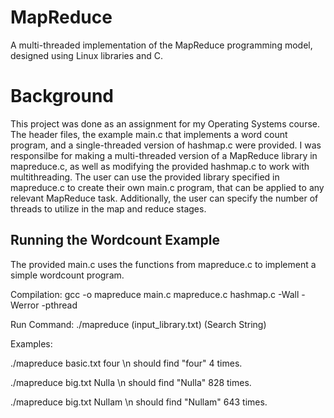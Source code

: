 # MapReduce
A multi-threaded implementation of the MapReduce programming model, designed using Linux libraries and C.

# Background
This project was done as an assignment for my Operating Systems course. The header files, the example main.c that implements a word count program, and a single-threaded version of hashmap.c were provided. I was responsilbe for making a multi-threaded version of a MapReduce library in mapreduce.c, as well as modifying the provided hashmap.c to work with multithreading. The user can use the provided library specified in mapreduce.c to create their own main.c program, that can be applied to any relevant MapReduce task. Additionally, the user can specify the number of threads to utilize in the map and reduce stages.

## Running the Wordcount Example

The provided main.c uses the functions from mapreduce.c to implement a simple wordcount program.

Compilation:
gcc -o mapreduce main.c mapreduce.c hashmap.c -Wall -Werror -pthread

Run Command:
./mapreduce (input_library.txt) (Search String)

Examples:

./mapreduce basic.txt four      \n
should find "four" 4 times.

./mapreduce big.txt Nulla       \n
should find "Nulla" 828 times.

./mapreduce big.txt Nullam       \n
should find "Nullam" 643 times.
